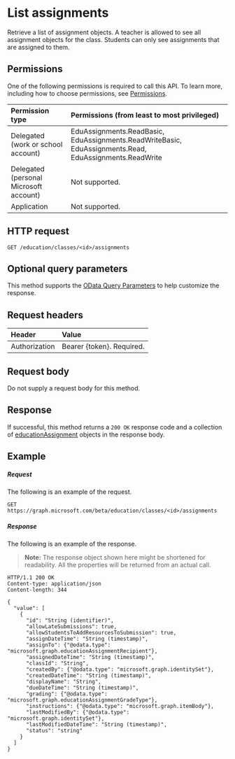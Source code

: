 # List assignments

Retrieve a list of assignment objects. A teacher is allowed to see all assignment objects for the class. Students can only see assignments that are assigned to them.

## Permissions
One of the following permissions is required to call this API. To learn more, including how to choose permissions, see [Permissions](../../../concepts/permissions_reference.md).

|Permission type      | Permissions (from least to most privileged)              |
|:--------------------|:---------------------------------------------------------|
|Delegated (work or school account) | EduAssignments.ReadBasic, EduAssignments.ReadWriteBasic, EduAssignments.Read, EduAssignments.ReadWrite   |
|Delegated (personal Microsoft account) |  Not supported.  |
|Application | Not supported. | 

## HTTP request
<!-- { "blockType": "ignored" } -->
```http
GET /education/classes/<id>/assignments
```
## Optional query parameters
This method supports the [OData Query Parameters](http://graph.microsoft.io/docs/overview/query_parameters) to help customize the response.

## Request headers
| Header       | Value |
|:---------------|:--------|
| Authorization  | Bearer {token}. Required.  |

## Request body
Do not supply a request body for this method.
## Response
If successful, this method returns a `200 OK` response code and a collection of [educationAssignment](../resources/educationassignment.md) objects in the response body.
## Example
##### Request
The following is an example of the request.
<!-- {
  "blockType": "request",
  "name": "get_assignments"
}-->
```http
GET https://graph.microsoft.com/beta/education/classes/<id>/assignments
```
##### Response
The following is an example of the response. 

>**Note:** The response object shown here might be shortened for readability. All the properties will be returned from an actual call.

<!-- {
  "blockType": "response",
  "truncated": true,
  "@odata.type": "microsoft.graph.educationAssignment",
  "isCollection": true
} -->
```http
HTTP/1.1 200 OK
Content-type: application/json
Content-length: 344

{
  "value": [
    {
      "id": "String (identifier)",
      "allowLateSubmissions": true,
      "allowStudentsToAddResourcesToSubmission": true,
      "assignDateTime": "String (timestamp)",
      "assignTo": {"@odata.type": "microsoft.graph.educationAssignmentRecipient"},
      "assignedDateTime": "String (timestamp)",
      "classId": "String",
      "createdBy": {"@odata.type": "microsoft.graph.identitySet"},
      "createdDateTime": "String (timestamp)",
      "displayName": "String",
      "dueDateTime": "String (timestamp)",
      "grading": {"@odata.type": "microsoft.graph.educationAssignmentGradeType"},
      "instructions": {"@odata.type": "microsoft.graph.itemBody"},
      "lastModifiedBy": {"@odata.type": "microsoft.graph.identitySet"},
      "lastModifiedDateTime": "String (timestamp)",
      "status": "string"
    }
  ]
}
```

<!-- uuid: 8fcb5dbc-d5aa-4681-8e31-b001d5168d79
2015-10-25 14:57:30 UTC -->
<!-- {
  "type": "#page.annotation",
  "description": "List assignments",
  "keywords": "",
  "section": "documentation",
  "tocPath": ""
}-->